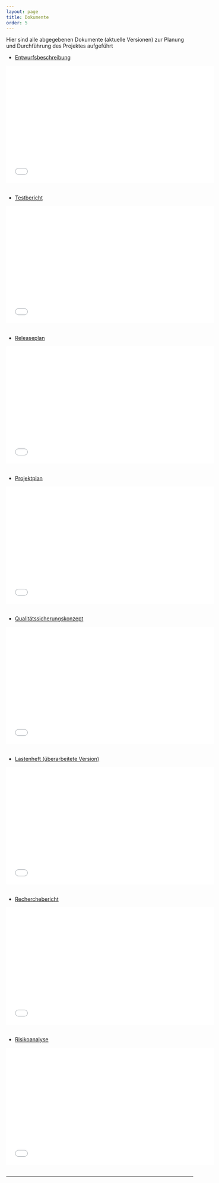 ```yaml
---
layout: page
title: Dokumente
order: 5
---
```

<!-- Dokumente-Page -->
Hier sind alle abgegebenen Dokumente (aktuelle Versionen) zur Planung und Durchführung des Projektes aufgeführt


* <a href="{{site.url}}{{ site.baseurl}}/public/Abgaben/Entwurfsbeschreibung.pdf" download>Entwurfsbeschreibung</a>

<div class="embed-container">
    <iframe width="560" height="315" src="{{site.url}}{{ site.baseurl}}/public/Abgaben/Entwurfsbeschreibung.pdf" frameborder="0" allowfullscreen></iframe>
</div>
<br>

* <a href="{{site.url}}{{ site.baseurl}}/public/Abgaben/Testbericht.pdf" download>Testbericht</a>

<div class="embed-container">
    <iframe width="560" height="315" src="{{site.url}}{{ site.baseurl}}/public/Abgaben/Testbericht.pdf" frameborder="0" allowfullscreen></iframe>
</div>
<br>

* <a href="{{site.url}}{{ site.baseurl}}/public/Abgaben/Releaseplan.pdf" download>Releaseplan</a>

<div class="embed-container">
    <iframe width="560" height="315" src="{{site.url}}{{ site.baseurl}}/public/Abgaben/Releaseplan.pdf" frameborder="0" allowfullscreen></iframe>
</div>
<br>

* <a href="{{site.url}}{{ site.baseurl}}/public/Abgaben/Projektplan.pdf" download>Projektplan</a>

<div class="embed-container">
    <iframe width="560" height="315" src="{{site.url}}{{ site.baseurl}}/public/Abgaben/Projektplan.pdf" frameborder="0" allowfullscreen></iframe>
</div>
<br>

* <a href="{{site.url}}{{ site.baseurl}}/public/Abgaben/QS_Konzept.pdf" download>Qualitätssicherungskonzept</a>

<div class="embed-container">
    <iframe width="560" height="315" src="{{site.url}}{{ site.baseurl}}/public/Abgaben/QS_Konzept.pdf" frameborder="0" allowfullscreen></iframe>
</div>
<br>

* <a href="{{site.url}}{{ site.baseurl}}/public/Abgaben/LH_ver2.pdf" download>Lastenheft (überarbeitete Version)</a>

<div class="embed-container">
    <iframe width="560" height="315" src="{{site.url}}{{ site.baseurl}}/public/Abgaben/LH_ver2.pdf" frameborder="0" allowfullscreen></iframe>
</div>
<br>

* <a href="{{site.url}}{{ site.baseurl}}/public/Abgaben/RB.pdf" download>Recherchebericht</a>

<div class="embed-container">
    <iframe width="560" height="315" src="{{site.url}}{{ site.baseurl}}/public/Abgaben/RB.pdf" frameborder="0" allowfullscreen></iframe>
</div>
<br>

* <a href="{{site.url}}{{ site.baseurl}}/public/Abgaben/RA.pdf" download>Risikoanalyse</a>

<div class="embed-container">
    <iframe width="560" height="315" src="{{site.url}}{{ site.baseurl}}/public/Abgaben/RA.pdf" frameborder="0" allowfullscreen></iframe>
</div>
<br>

---

